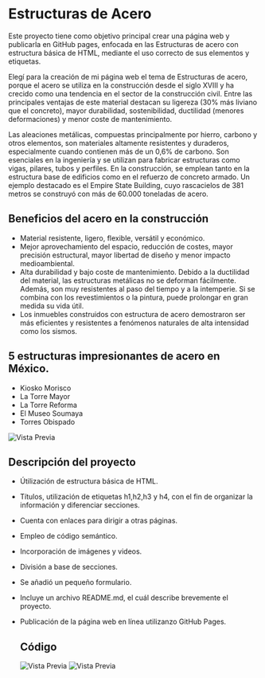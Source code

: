 # Estructuras de Acero

Este proyecto tiene como objetivo principal crear una página web y publicarla en GitHub pages, enfocada en las Estructuras de acero con estructura básica de HTML, mediante el uso correcto de sus elementos y etiquetas.

Elegí para la creación de mi página web el tema de Estructuras de acero, porque el acero se utiliza en la construcción desde el siglo XVIII y ha crecido como una tendencia en el sector de la construcción civil. Entre las principales ventajas de este material destacan su ligereza (30% más liviano que el concreto), mayor durabilidad, sostenibilidad, ductilidad (menores deformaciones) y menor coste de mantenimiento.

Las aleaciones metálicas, compuestas principalmente por hierro, carbono y otros elementos, son materiales altamente resistentes y duraderos, especialmente cuando contienen más de un 0,6% de carbono. Son esenciales en la ingeniería y se utilizan para fabricar estructuras como vigas, pilares, tubos y perfiles. En la construcción, se emplean tanto en la estructura base de edificios como en el refuerzo de concreto armado. Un ejemplo destacado es el Empire State Building, cuyo rascacielos de 381 metros se construyó con más de 60.000 toneladas de acero.

## Beneficios del acero en la construcción
- Material resistente, ligero, flexible, versátil y económico.
- Mejor aprovechamiento del espacio, reducción de costes, mayor precisión estructural, mayor libertad de diseño y menor impacto medioambiental.
- Alta durabilidad y bajo coste de mantenimiento.
Debido a la ductilidad del material, las estructuras metálicas no se deforman fácilmente. Además, son muy resistentes al paso del tiempo y a la intemperie. Si se combina con los revestimientos o la pintura, puede prolongar en gran medida su vida útil. 
- Los inmuebles construidos con estructura de acero demostraron ser más eficientes y resistentes a fenómenos naturales de alta intensidad como los sismos.

## 5 estructuras impresionantes de acero en México.

- Kiosko Morisco
- La Torre Mayor
- La Torre Reforma
- El Museo Soumaya
- Torres Obispado
  
![Vista Previa](https://i.postimg.cc/kGsT8BQh/Estructuras-de-acero.jpg)

## Descripción del proyecto

- Útilización de estructura básica de HTML.
- Títulos, utilización de etiquetas h1,h2,h3 y h4, con el fin de organizar la información y diferenciar secciones.
- Cuenta con enlaces para dirigir a otras páginas.
- Empleo de código semántico.
- Incorporación de imágenes y videos.
- División a base de secciones.
- Se añadió un pequeño formulario.
- Incluye un archivo README.md, el cuál describe brevemente el proyecto.
- Publicación de la página web en línea utilizanzo GitHub Pages.

  ## Código

  ![Vista Previa](https://i.postimg.cc/zB2gM2qw/Imagen-del-c-digo-proyecto-8.jpg)
  ![Vista Previa](https://i.postimg.cc/P5LckVvr/Imagen-del-c-digo-proyecto-8-1.jpg)
 
